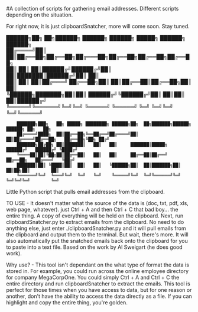 #A collection of scripts for gathering email addresses. Different scripts depending on the situation. 

For right now, it is just clipboardSnatcher, more will come soon.  Stay tuned.


 ██████╗██╗     ██╗██████╗ ██████╗  ██████╗  █████╗ ██████╗ ██████╗                            
██╔════╝██║     ██║██╔══██╗██╔══██╗██╔═══██╗██╔══██╗██╔══██╗██╔══██╗                           
██║     ██║     ██║██████╔╝██████╔╝██║   ██║███████║██████╔╝██║  ██║                           
██║     ██║     ██║██╔═══╝ ██╔══██╗██║   ██║██╔══██║██╔══██╗██║  ██║                           
╚██████╗███████╗██║██║     ██████╔╝╚██████╔╝██║  ██║██║  ██║██████╔╝                           
 ╚═════╝╚══════╝╚═╝╚═╝     ╚═════╝  ╚═════╝ ╚═╝  ╚═╝╚═╝  ╚═╝╚═════╝                            
                                                                                               
        ███████╗███╗   ██╗ █████╗ ████████╗ ██████╗██╗  ██╗███████╗██████╗    ██████╗ ██╗   ██╗
        ██╔════╝████╗  ██║██╔══██╗╚══██╔══╝██╔════╝██║  ██║██╔════╝██╔══██╗   ██╔══██╗╚██╗ ██╔╝
        ███████╗██╔██╗ ██║███████║   ██║   ██║     ███████║█████╗  ██████╔╝   ██████╔╝ ╚████╔╝ 
        ╚════██║██║╚██╗██║██╔══██║   ██║   ██║     ██╔══██║██╔══╝  ██╔══██╗   ██╔═══╝   ╚██╔╝  
        ███████║██║ ╚████║██║  ██║   ██║   ╚██████╗██║  ██║███████╗██║  ██║██╗██║        ██║   
        ╚══════╝╚═╝  ╚═══╝╚═╝  ╚═╝   ╚═╝    ╚═════╝╚═╝  ╚═╝╚══════╝╚═╝  ╚═╝╚═╝╚═╝        ╚═╝  

Little Python script that pulls email addresses from the clipboard.


TO USE - It doesn't matter what the source of the data is (doc, txt, pdf, xls, web page, whatever).
just Ctrl + A and then Ctrl + C that bad boy... the entire thing.  A copy of everything will be held on the clipboard. Next, run clipboardSnatcher.py to extract emails from the clipboard.  No need to do anything else, just enter ./clipboardSnatcher.py and it will pull emails from the clipboard and output them to the terminal.  But wait, there's more.  It will also automatically put the snatched emails back onto the clipboard for you to paste into a text file.  Based on the work by Al Sweigart (he does good work).

Why use? - This tool isn't dependant on the what type of format the data is stored in.  For example, you could run across the online employee directory for company MegaCorpOne.  You could simply Ctrl + A and Ctrl + C the entire directory and run clipboardSnatcher to extract the emails.  This tool is perfect for those times when you have access to data, but for one reason or another, don't have the ability to access the data directly as a file.  If you can highlight and copy the entire thing, you're golden.
